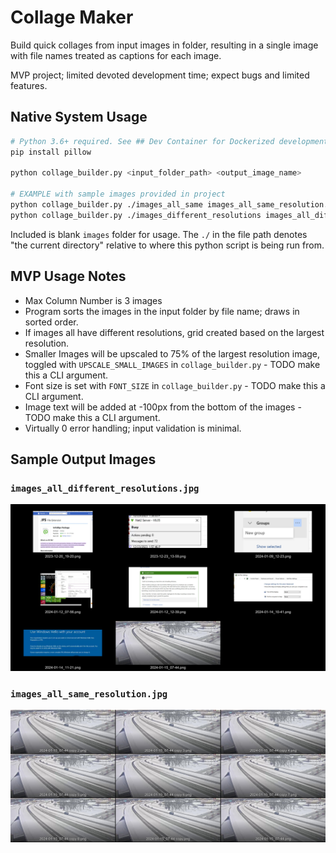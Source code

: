 # Collage Maker

Build quick collages from input images in folder, resulting in a single image with file names treated as captions for each image.

MVP project; limited devoted development time; expect bugs and limited features.

## Native System Usage

```bash
# Python 3.6+ required. See ## Dev Container for Dockerized development environment instructions.
pip install pillow

python collage_builder.py <input_folder_path> <output_image_name>

# EXAMPLE with sample images provided in project
python collage_builder.py ./images_all_same images_all_same_resolution.jpg
python collage_builder.py ./images_different_resolutions images_all_different_resolutions.jpg
```

Included is blank `images` folder for usage.
The `./` in the file path denotes "the current directory" relative to where this python script is being run from.

## MVP Usage Notes

- Max Column Number is 3 images
- Program sorts the images in the input folder by file name; draws in sorted order.
- If images all have different resolutions, grid created based on the largest resolution.
- Smaller Images will be upscaled to 75% of the largest resolution image, toggled with `UPSCALE_SMALL_IMAGES` in `collage_builder.py` - TODO make this a CLI argument.
- Font size is set with `FONT_SIZE` in `collage_builder.py` - TODO make this a CLI argument.
- Image text will be added at -100px from the bottom of the images - TODO make this a CLI argument.
- Virtually 0 error handling; input validation is minimal.

## Sample Output Images

### `images_all_different_resolutions.jpg`

![images_all_different_resolutions.jpg](images_all_different_resolutions.jpg)

### `images_all_same_resolution.jpg`

![images_all_same_resolution.jpg](images_all_same_resolution.jpg)